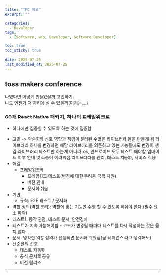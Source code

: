 ```yaml
---
title: "TMC 메모"
excerpt: ""

categories:
  - Developer
tags:
  - [Software, web, Developer, Software Developer]

toc: true
toc_sticky: true
 
date: 2025-07-25
last_modified_at: 2025-07-25
---   
```


## toss makers conference

나였다면 어떻게 만들었을까 고민하기.     
나도 언젠가 저 자리에 설 수 있을까(이거는....)      


### 60개 React Native 패키지, 하나의 프레임워크로
* 하나에만 집중할 수 있도록 하는 것에 집중함
- 고민 -> 악순화의 신호
  역학과 책임이 분리된 수많은 라이브러리 들을 만들게 됨
  라이브러리 하나를 변경하면 해당 라이브러리를 의존하고 있는 기능들에도 변경이 생김
  라이브러리 테스트만 하는게 아니라 ios, 안드로이드 모두 테스트 해야함
  업데이트 이후 안내 및 소통이 어려워짐
라이브러리를 관리, 테스트 자동화, 서비스 적용
- 해결 
  - 프레임워크화
    - 프레임워크 테스트(변경에 대한 두려움 극복 차원)
    - 버젼 안내
    - 문서화 쉬움
- 기반
  - 규칙: E2E 테스트 / 문서화
- 역할 정의(역할 분리): 역할에 맞는 기능만 수행 할 수 있도록 해줘야 한다.(필수 요소 파악)
- 테스트1: 동작 관점, 테스트 문서, 안전장치
- 테스트2: 지속 가능해야함 - 코드가 변경될 때마다 테스트를 다시 작성하는 것은 옳지 않다
- 문서: 명확한 역할 정의가 선행되면 문서화 쉬워짐(곧 레퍼런스 라고 생각해도)
- 선순환의 신호
  - 테스트 자동화 
  - 공식 문서로 공유
  - 버전 릴리스
-----


